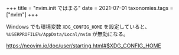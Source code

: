 +++
title = "nvim.init ではまる"
date = 2021-07-01
taxonomies.tags = ["nvim"]
+++

Windows でも環境変数 `XDG_CONFIG_HOME` を設定していると、 `%USERPROFILE%/AppData/Local/nvim` が無効になる。

<https://neovim.io/doc/user/starting.html#$XDG_CONFIG_HOME>
